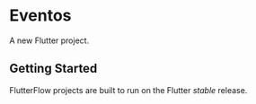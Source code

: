 # Eventos

A new Flutter project.

## Getting Started

FlutterFlow projects are built to run on the Flutter _stable_ release.
